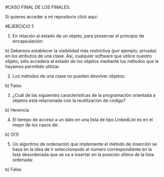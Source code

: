 #CASO FINAL DE LOS FINALES.

Si quieres acceder a mi repositorio click aqui:

#EJERCICIO 1:


1) En relación al estado de un objeto, para preservar el principio de encapsulación:

b) Debemos establecer la visibilidad más restrictiva (por ejemplo, privada) en los atributos 
de una clase. Así, cualquier software que utilice nuestro objeto, sólo accederá al 
estado de los objetos mediante los métodos que le hayamos permitido utilizar.

2) Los métodos de una clase no pueden devolver objetos:

b) Falso

3) ¿Cuál de las siguientes características de la programación orientada a objetos está 
relacionada con la reutilización de código?

b) Herencia

4) El tiempo de acceso a un dato en una lista de tipo LinkedList es en el mejor de los casos de:

b) O(1)

5) Un algoritmo de ordenación que implemente el método de inserción se basa en la idea de ir 
seleccionando el número correspondiente en la lista desordenada que se va a insertar en la 
posición última de la lista ordenada:

b) Falso
